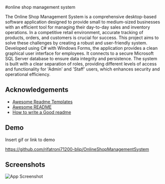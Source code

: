 
#online shop management system

The Online Shop Management System is a comprehensive desktop-based software application designed to provide small to medium-sized businesses with an efficient tool for managing their day-to-day sales and inventory operations. In a competitive retail environment, accurate tracking of products, orders, and customers is crucial for success. This project aims to solve these challenges by creating a robust and user-friendly system.
Developed using C# with Windows Forms, the application provides a clean graphical user interface for employees. It connects to a secure Microsoft SQL Server database to ensure data integrity and persistence. The system is built with a clear separation of roles, providing different levels of access and functionality for 'Admin' and 'Staff' users, which enhances security and operational efficiency.



## Acknowledgements

 - [Awesome Readme Templates](https://awesomeopensource.com/project/elangosundar/awesome-README-templates)
 - [Awesome README](https://github.com/matiassingers/awesome-readme)
 - [How to write a Good readme](https://bulldogjob.com/news/449-how-to-write-a-good-readme-for-your-github-project)


## Demo

Insert gif or link to demo

https://github.com/rifatroni71200-blip/OnlineShopManagementSystem
## Screenshots

![App Screenshot](https://via.placeholder.com/468x300?text=App+Screenshot+Here)

